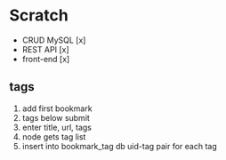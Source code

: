 # Scratch

- CRUD MySQL [x]
- REST API [x]
- front-end [x]

## tags

1. add first bookmark
2. tags below submit
3. enter title, url, tags
4. node gets tag list
5. insert into bookmark_tag db uid-tag pair for each tag
